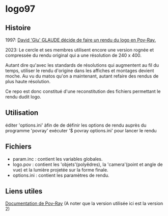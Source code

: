 # logo97

## Histoire

1997: [David 'Glu' GLAUDE décide de faire un rendu du logo en Pov-Ray.](https://web.archive.org/web/20000823140146/http://glu.freeservers.com/logoci.htm)

2023: Le cercle et ses membres utilisent encore une version rognée et compressée du rendu original qui a une résolution de 240 x 400. 

Autant dire qu'avec les standards de résolutions qui augmentent au fil du temps, utiliser le rendu d'origine dans les affiches et montages devient moche. Au vu du matos qu'on a maintenant, autant refaire des rendus de plus haute résolution.

Ce repo est donc constitué d'une reconstitution des fichiers permettant le rendu dudit logo. 

## Utilisation

éditer 'options.ini' àfin de de définir les options de rendu auprès du programme 'povray'
exécuter '$ povray options.ini' pour lancer le rendu

## Fichiers 

- param.inc : contient les variables globales.
- logo.pov : contient les 'objets'(polyêdres), la 'camera'(point et angle de vue) et la lumière projetée sur la forme finale. 
- options.ini : contient les paramètres de rendu.

## Liens utiles

[Documentation de Pov-Ray](https://www.povray.org/documentation/) (A noter que la version utilisée ici est la version 2)